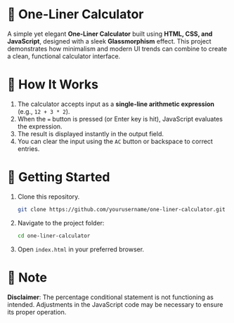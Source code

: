 # 🧮 One-Liner Calculator
A simple yet elegant **One-Liner Calculator** built using **HTML, CSS, and JavaScript**, designed with a sleek **Glassmorphism** effect. This project demonstrates how minimalism and modern UI trends can combine to create a clean, functional calculator interface.

# 🧩 How It Works
1. The calculator accepts input as a **single-line arithmetic expression** (e.g., `12 + 3 * 2`).  
2. When the `=` button is pressed (or Enter key is hit), JavaScript evaluates the expression.  
3. The result is displayed instantly in the output field.  
4. You can clear the input using the `AC` button or backspace to correct entries.

# 🚀 Getting Started
1. Clone this repository.
   ```bash
   git clone https://github.com/yourusername/one-liner-calculator.git
2. Navigate to the project folder:
   ```bash
   cd one-liner-calculator
4. Open `index.html` in your preferred browser.

# 📝 Note
**Disclaimer**: The percentage conditional statement is not functioning as intended. Adjustments in the JavaScript code may be necessary to ensure its proper operation.
